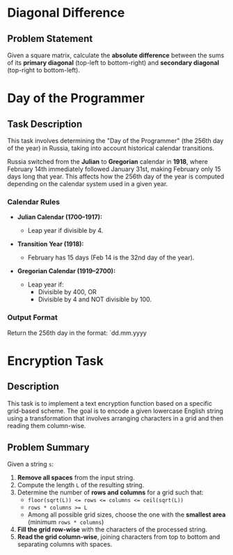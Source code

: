 # Diagonal Difference
## Problem Statement

Given a square matrix, calculate the **absolute difference** between the sums of its **primary diagonal** (top-left to bottom-right) and **secondary diagonal** (top-right to bottom-left).

# Day of the Programmer
## Task Description

This task involves determining the "Day of the Programmer" (the 256th day of the year) in Russia, taking into account historical calendar transitions.

Russia switched from the **Julian** to **Gregorian** calendar in **1918**, where February 14th immediately followed January 31st, making February only 15 days long that year. This affects how the 256th day of the year is computed depending on the calendar system used in a given year.

### Calendar Rules

- **Julian Calendar (1700–1917):**
  - Leap year if divisible by 4.

- **Transition Year (1918):**
  - February has 15 days (Feb 14 is the 32nd day of the year).

- **Gregorian Calendar (1919–2700):**
  - Leap year if:
    - Divisible by 400, OR
    - Divisible by 4 and NOT divisible by 100.

### Output Format

Return the 256th day in the format: `dd.mm.yyyy

# Encryption Task
## Description

This task is to implement a text encryption function based on a specific grid-based scheme. The goal is to encode a given lowercase English string using a transformation that involves arranging characters in a grid and then reading them column-wise.

## Problem Summary

Given a string `s`:
1. **Remove all spaces** from the input string.
2. Compute the length `L` of the resulting string.
3. Determine the number of **rows and columns** for a grid such that:
   - `floor(sqrt(L)) <= rows <= columns <= ceil(sqrt(L))`
   - `rows * columns >= L`
   - Among all possible grid sizes, choose the one with the **smallest area** (minimum `rows * columns`)
4. **Fill the grid row-wise** with the characters of the processed string.
5. **Read the grid column-wise**, joining characters from top to bottom and separating columns with spaces.

